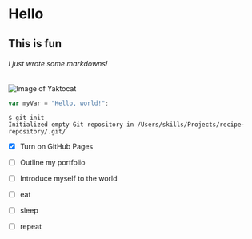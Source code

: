 # Hello 
## This is fun
###### I just wrote some markdowns!
![Image of Yaktocat](https://octodex.github.com/images/yaktocat.png)

``` javascript
var myVar = "Hello, world!";
```
```
$ git init
Initialized empty Git repository in /Users/skills/Projects/recipe-repository/.git/
```

- [x] Turn on GitHub Pages
- [ ] Outline my portfolio
- [ ] Introduce myself to the world

- [ ] eat
- [ ] sleep
- [ ] repeat

